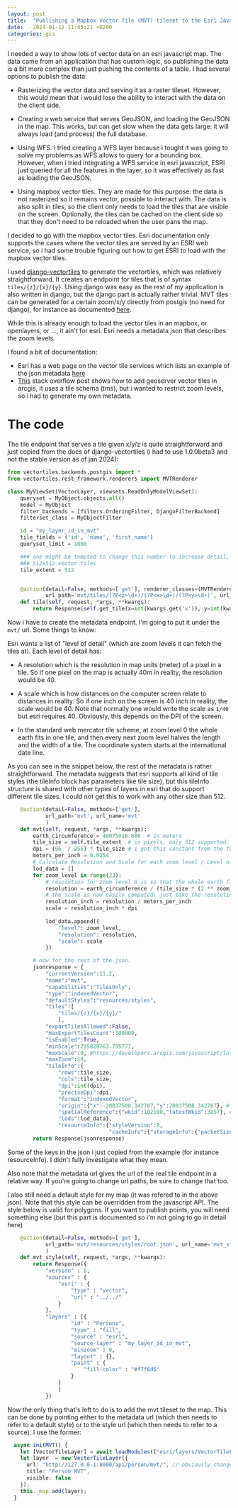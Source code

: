 ```yaml
---
layout: post
title:  "Publishing a Mapbox Vector Tile (MVT) tileset to the Esri Javascript API"
date:   2024-01-12 11:45:21 +0200
categories: gis
---
```


I needed a way to show lots of vector data on an esri javascript map. The data came from an application that has custom logic, so publishing the data is a bit more complex than just pushing the contents of a table. I had several options to publish the data:

* Rasterizing the vector data and serving it as a raster tileset. However, this would mean that i would lose the ability to interact with the data on the client side.

* Creating a web service that serves GeoJSON, and loading the GeoJSON in the map. This works, but can get slow when the data gets large: it will always load (and process) the full database.

* Using WFS. I tried creating a WFS layer because i tought it was going to solve my problems as WFS allows to query for a bounding box. However, when i tried integrating a WFS service in esri javascript, ESRI just queried for all the features in the layer, so it was effectively as fast as loading the GeoJSON.

* Using mapbox vector tiles. They are made for this purpose: the data is not rasterized so it remains vector, possible to interact with. The data is also split in tiles, so the client only needs to load the tiles that are visible on the screen. Optionally, the tiles can be cached on the client side so that they don't need to be reloaded when the user pans the map.

I decided to go with the mapbox vector tiles. Esri documentation only supports the cases where the vector tiles are served by an ESRI web service, so i had some trouble figuring out how to get ESRI to load with the mapbox vector tiles.

I used [django-vectortiles](https://github.com/submarcos/django-vectortiles) to generate the vectortiles, which was relatively straightforward. It creates an endpoint for tiles that is of syntax `tiles/{z}/{x}/{y}`. Using django was easy as the rest of my application is also written in django, but the django part is actually rather trivial. MVT tiles can be generated for a certain zoom/x/y directly from postgis (no need for django), for instance as documented [here](https://gis.stackexchange.com/questions/360197/using-st-asmvt-with-st-tileenvelope-clipping-in-mapbox).

While this is already enough to load the vector tiles in an mapbox, or openlayers, or ..., it ain't for esri. Esri needs a metadata json that describes the zoom levels.

I found a bit of documentation:

* Esri has a web page on the vector tile services which lists an example of the json metadata [here](https://developers.arcgis.com/rest/services-reference/enterprise/vector-tile-service.htm)
* [This](https://gis.stackexchange.com/questions/323178/how-to-add-geoserver-vector-tiles-in-arcgis-using-arcgis-js-api) stack overflow post shows how to add geoserver vector tiles in arcgis, it uses a tile schema (tms), but i wanted to restrict zoom levels, so i had to generate my own metadata.

# The code

The tile endpoint that serves a tile given x/y/z is quite straightforward and just copied from the docs of django-vectortiles (i had to use 1.0.0beta3 and not the stable version as of jan 2024):

```python
from vectortiles.backends.postgis import *
from vectortiles.rest_framework.renderers import MVTRenderer

class MyViewSet(VectorLayer, viewsets.ReadOnlyModelViewSet):
    queryset = MyObject.objects.all()
    model = MyObject
    filter_backends = [filters.OrderingFilter, DjangoFilterBackend]
    filterset_class = MyObjectFilter

    id = "my_layer_id_in_mvt"
    tile_fields = ('id', 'name', 'first_name')
    queryset_limit = 1000

    ### one might be tempted to change this number to increase detail, but don't! esri only supports
    ### 512x512 vector tiles
    tile_extent = 512 


    @action(detail=False, methods=['get'], renderer_classes=(MVTRenderer, ),
            url_path='mvt/tiles/(?P<z>\d+)/(?P<x>\d+)/(?P<y>\d+)', url_name='tile')
    def tile(self, request, *args, **kwargs):
        return Response(self.get_tile(x=int(kwargs.get('x')), y=int(kwargs.get('y')), z=int(kwargs.get('z'))))
```

Now i have to create the metadata endpoint. I'm going to put it under the `mvt/` url. Some things to know:

Esri wants a list of "level of detail" (which are zoom levels it can fetch the tiles at).
Each level of detail has:

* A resolution which is the resolution in map units (meter) of a pixel in a tile. So if one pixel on the map is actually 40m in reality, the resolution would be 40.

* A scale which is how distances on the computer screen relate to distances in reality. So if one inch on the screen is 40 inch in reality, the scale would be 40. Note that normally one would write the scale as `1/40` but esri requires 40. Obviously, this depends on the DPI of the screen.

* In the standard web mercator tile scheme, at zoom level 0 the whole earth fits in one tile, and then every next zoom level halves the length and the width of a tile. The coordinate system starts at the international date line.

As you can see in the snippet below, the rest of the metadata is rather straightforward. The metadata suggests that esri supports all kind of tile styles (the tileInfo block has parameters like tile size), but this tileInfo structure is shared with other types of layers in esri that do support different tile sizes. I could not get this to work with any other size than 512.


```python
    @action(detail=False, methods=['get'], 
            url_path='mvt', url_name='mvt'
            )
    def mvt(self, request, *args, **kwargs):
        earth_circumference = 40075016.686  # in meters
        tile_size = self.tile_extent  # in pixels, only 512 supported.
        dpi = (96  / 256) * tile_size # i got this constant from the fact that 256x256 raster tiles usually correspodn with 96DPI. So i just scaled it to the tile size.
        meters_per_inch = 0.0254
        # Calculate Resolution and Scale for each zoom level / Level of detail
        lod_data = []
        for zoom_level in range(23):
            # resolution for zoom level 0 is so that the whole earth fits into one tile.
            resolution = earth_circumference / (tile_size * (2 ** zoom_level))
            # the scale is now easily computed: just take the resolution, convert it to inch and then multiply by the DPI.
            resolution_inch = resolution / meters_per_inch
            scale = resolution_inch * dpi
        
            lod_data.append({
                "level": zoom_level,
                "resolution": resolution,
                "scale": scale
            })

        # now for the rest of the json.
        jsonresponse = {
            "currentVersion":11.2,
            "name":"mvt",
            "capabilities":"TilesOnly",
            "type":"indexedVector",
            "defaultStyles":"resources/styles",
            "tiles":[
                "tiles/{z}/{x}/{y}/"
                ],
            "exportTilesAllowed":False,
            "maxExportTilesCount":100000,
            "isEnabled":True,
            "minScale":295828763.795777,
            "maxScale":0, #https://developers.arcgis.com/javascript/latest/visualization/high-density-data/scale-range/
            "maxZoom":19,
            "tileInfo":{
                "rows":tile_size,
                "cols":tile_size,
                "dpi":int(dpi),
                "preciseDpi":dpi,
                "format":"indexedVector",
                "origin":{"x":-20037508.342787,"y":20037508.342787}, # date line
                "spatialReference":{"wkid":102100,"latestWkid":3857}, # 102100 is just old name of 3857
                "lods":lod_data},
                "resourceInfo":{"styleVersion":8,
                                "cacheInfo":{"storageInfo":{"packetSize":128,"storageFormat":"compactV2"}}}}
        return Response(jsonresponse)
```

Some of the keys in the json i just copied from the example (for instance resourceInfo). I didn't fully investigate what they mean.

Also note that the metadata url gives the url of the real tile endpoint in a relative way. If you're going to change url paths, be sure to change that too. 

I also still need a default style for my map (it was refered to in the above json). Note that this style can be overridden from the javascript API. The style below is valid for polygons. If you want to publish points, you will need something else (but this part is documented so i'm not going to go in detail here)

```python
    @action(detail=False, methods=['get'], 
            url_path='mvt/resources/styles/root.json', url_name='mvt_style'
            )
    def mvt_style(self, request, *args, **kwargs):
        return Response({
            "version" : 8,
            "sources" : {
                "esri" : {
                    "type" : "vector",
                    "url" : "../../"
                }
            },
            "layers" : [{
                    "id" : "Persons",
                    "type" : "fill",
                    "source" : "esri",
                    "source-layer" : "my_layer_id_in_mvt",
                    "minzoom" : 0,
                    "layout" : {},
                    "paint" : {
                        "fill-color" : "#f7f6d5"
                    }
                }
                ]
            })
```

Now the only thing that's left to do is to add the mvt tileset to the map. This can be done by pointing either to the metadata url (which then needs to refer to a default style) or to the style url (which then needs to refer to a source). I use the former: 

```typescript
  async initMVT() {
    let [VectorTileLayer] = await loadModules(["esri/layers/VectorTileLayer"]);
    let layer  = new VectorTileLayer({
      url: "http://127.0.0.1:8000/api/person/mvt/", // obviously change this
      title: "Person MVT",
      visible: false
    });
    this._map.add(layer);
  }
```